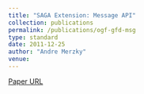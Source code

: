 ```yaml
---
title: "SAGA Extension: Message API"
collection: publications
permalink: /publications/ogf-gfd-msg
type: standard
date: 2011-12-25
author: "Andre Merzky"
venue:
---
```

[Paper URL](http://ogf.org/documents/GFD.178.pdf)
